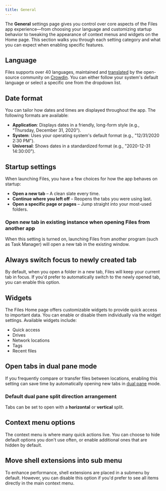 ```yaml
---
title: General
---
```


<script>
    import { InfoBar } from "fluent-svelte";
</script>

The **General** settings page gives you control over core aspects of the Files app experience—from choosing your language and customizing startup behavior to tweaking the appearance of context menus and widgets on the Home page. This section walks you through each setting category and what you can expect when enabling specific features.

## Language

Files supports over 40 languages, maintained and [translated](/docs/contributing/translating) by the open-source community on [Crowdin](https://crowdin.com/project/files-app). You can either follow your system's default language or select a specific one from the dropdown list.

## Date format

You can tailor how dates and times are displayed throughout the app. The following formats are available:

- **Application**: Displays dates in a friendly, long-form style (e.g., "Thursday, December 31, 2020").
- **System**: Uses your operating system's default format (e.g., "12/31/2020 2:30 PM").
- **Universal**: Shows dates in a standardized format (e.g., "2020-12-31 14:30:00").

## Startup settings

When launching Files, you have a few choices for how the app behaves on startup:

- **Open a new tab** – A clean slate every time.
- **Continue where you left off** – Reopens the tabs you were using last.
- **Open a specific page or pages** – Jump straight into your most-used folders.

### Open new tab in existing instance when opening Files from another app

When this setting is turned on, launching Files from another program (such as Task Manager) will open a new tab in the existing window.

## Always switch focus to newly created tab

By default, when you open a folder in a new tab, Files will keep your current tab in focus. If you'd prefer to automatically switch to the newly opened tab, you can enable this option.

## Widgets

The Files Home page offers customizable widgets to provide quick access to important data. You can enable or disable them individually via the widget settings. Available widgets include:

- Quick access
- Drives
- Network locations
- Tags
- Recent files

## Open tabs in dual pane mode

If you frequently compare or transfer files between locations, enabling this setting can save time by automatically opening new tabs in [dual pane](/docs/features/dual-pane) mode.

### Default dual pane split direction arrangement

Tabs can be set to open with a **horizontal** or **vertical** split.

## Context menu options

The context menu is where many quick actions live. You can choose to hide default options you don't use often, or enable additional ones that are hidden by default.

## Move shell extensions into sub menu

To enhance performance, shell extensions are placed in a submenu by default. However, you can disable this option if you'd prefer to see all items directly in the main context menu.